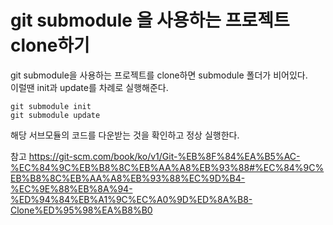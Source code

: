 # git submodule 을 사용하는 프로젝트 clone하기

git submodule을 사용하는 프로젝트를 clone하면 submodule 폴더가 비어있다.  
이럴땐 init과 update를 차례로 실행해준다.

    git submodule init
    git submodule update 

해당 서브모듈의 코드를 다운받는 것을 확인하고 정상 실행한다.

참고 
https://git-scm.com/book/ko/v1/Git-%EB%8F%84%EA%B5%AC-%EC%84%9C%EB%B8%8C%EB%AA%A8%EB%93%88#%EC%84%9C%EB%B8%8C%EB%AA%A8%EB%93%88%EC%9D%B4-%EC%9E%88%EB%8A%94-%ED%94%84%EB%A1%9C%EC%A0%9D%ED%8A%B8-Clone%ED%95%98%EA%B8%B0
